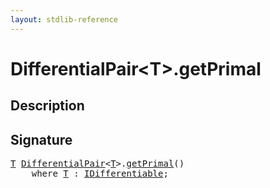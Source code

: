 ```yaml
---
layout: stdlib-reference
---
```


# DifferentialPair\<T\>\.getPrimal

## Description





## Signature 

<pre>
<a href="../index.html#typeparam-T" class="code_type">T</a> <a href="../index.html" class="code_type">DifferentialPair</a>&lt;<a href="../index.html#typeparam-T" class="code_type">T</a>&gt;.<a href=".html">getPrimal</a>()
    <span class='code_keyword'>where</span> <a href="../index.html#typeparam-T" class="code_type">T</a> : <a href="../../../interfaces/idifferentiable-01/index.html" class="code_type">IDifferentiable</a>;

</pre>

